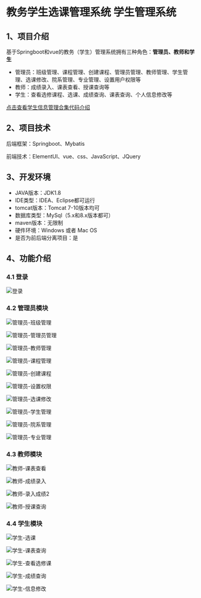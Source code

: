 # 教务学生选课管理系统 学生管理系统

## 1、项目介绍

基于Springboot和vue的教务（学生）管理系统拥有三种角色：**管理员、教师和学生**

- 管理员：班级管理、课程管理、创建课程、管理员管理、教师管理、学生管理、选课修改、院系管理、专业管理、设置用户权限等
- 教师：成绩录入、课表查看、授课查询等
- 学生：查看选修课程、选课、成绩查询、课表查询、个人信息修改等

[点击查看学生信息管理合集代码介绍](https://mp.weixin.qq.com/mp/appmsgalbum?__biz=MzkwMjM1MjM0Ng==&action=getalbum&album_id=2544356222163189761&scene=21#wechat_redirect)


## 2、项目技术

后端框架：Springboot、Mybatis

前端技术：ElementUI、vue、css、JavaScript、JQuery

## 3、开发环境

- JAVA版本：JDK1.8
- IDE类型：IDEA、Eclipse都可运行
- tomcat版本：Tomcat 7-10版本均可
- 数据库类型：MySql（5.x和8.x版本都可） 
- maven版本：无限制
- 硬件环境：Windows 或者 Mac OS
- 是否为前后端分离项目：是


## 4、功能介绍

### 4.1 登录

![登录](https://project-images-1256969109.cos.ap-chongqing.myqcloud.com/Typora-Images/202207161522795.jpg)

### 4.2 管理员模块

![管理员-班级管理](https://project-images-1256969109.cos.ap-chongqing.myqcloud.com/Typora-Images/202207161522486.jpg)

![管理员-管理员管理](https://project-images-1256969109.cos.ap-chongqing.myqcloud.com/Typora-Images/202207161522447.jpg)

![管理员-教师管理](https://project-images-1256969109.cos.ap-chongqing.myqcloud.com/Typora-Images/202207161522085.jpg)

![管理员-课程管理](https://project-images-1256969109.cos.ap-chongqing.myqcloud.com/Typora-Images/202207161522527.jpg)

![管理员-创建课程](https://project-images-1256969109.cos.ap-chongqing.myqcloud.com/Typora-Images/202207161522932.jpg)

![管理员-设置权限](https://project-images-1256969109.cos.ap-chongqing.myqcloud.com/Typora-Images/202207161522060.jpg)

![管理员-选课修改](https://project-images-1256969109.cos.ap-chongqing.myqcloud.com/Typora-Images/202207161523314.jpg)

![管理员-学生管理](https://project-images-1256969109.cos.ap-chongqing.myqcloud.com/Typora-Images/202207161523917.jpg)

![管理员-院系管理](https://project-images-1256969109.cos.ap-chongqing.myqcloud.com/Typora-Images/202207161523572.jpg)

![管理员-专业管理](https://project-images-1256969109.cos.ap-chongqing.myqcloud.com/Typora-Images/202207161523092.jpg)

### 4.3 教师模块

![教师-课表查看](https://project-images-1256969109.cos.ap-chongqing.myqcloud.com/Typora-Images/202207161523483.jpg)

![教师-成绩录入](https://project-images-1256969109.cos.ap-chongqing.myqcloud.com/Typora-Images/202207161523693.jpg)

![教师-录入成绩2](https://project-images-1256969109.cos.ap-chongqing.myqcloud.com/Typora-Images/202207161523137.jpg)

![教师-授课查询](https://project-images-1256969109.cos.ap-chongqing.myqcloud.com/Typora-Images/202207161523217.jpg)

### 4.4 学生模块

![学生-选课](https://project-images-1256969109.cos.ap-chongqing.myqcloud.com/Typora-Images/202207161523161.jpg)

![学生-课表查询](https://project-images-1256969109.cos.ap-chongqing.myqcloud.com/Typora-Images/202207161523822.jpg)

![学生-查看选修课](https://project-images-1256969109.cos.ap-chongqing.myqcloud.com/Typora-Images/202207161523620.jpg)

![学生-成绩查询](https://project-images-1256969109.cos.ap-chongqing.myqcloud.com/Typora-Images/202207161523011.jpg)

![学生-信息修改](https://project-images-1256969109.cos.ap-chongqing.myqcloud.com/Typora-Images/202207161523277.jpg)



